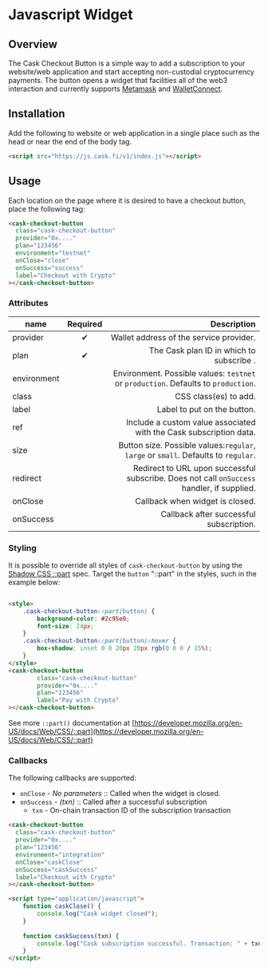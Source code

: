 # Javascript Widget

## Overview

The Cask Checkout Button is a simple way to add a subscription to your website/web application and start accepting
non-custodial cryptocurrency payments. The button opens a widget that facilities all of the web3 interaction and currently
supports [Metamask](https://metamask.io/) and [WalletConnect](https://walletconnect.com/).

## Installation

Add the following to website or web application in a single place such as the head or near the end of the body tag.

```html
<script src="https://js.cask.fi/v1/index.js"></script>
```

## Usage

Each location on the page where it is desired to have a checkout button, place the following tag:

```html
<cask-checkout-button
  class="cask-checkout-button"
  provider="0x...."
  plan="123456"
  environment="testnet"
  onClose="close"
  onSuccess="success"
  label="Checkout with Crypto"
></cask-checkout-button>
```

### Attributes

| name        | Required |                                                                                Description |
|-------------|:--------:|-------------------------------------------------------------------------------------------:|
| provider    |    ✔     |                                                    Wallet address of the service provider. |
| plan        |    ✔     |                                                   The Cask plan ID in which to subscribe . |
| environment |          |         Environment. Possible values: `testnet` or `production`. Defaults to `production`. |
| class       |          |                                                                      CSS class(es) to add. |
| label       |          |                                                                Label to put on the button. |
| ref         |          |                         Include a custom value associated with the Cask subscription data. |
| size        |          |         Button size. Possible values:`regular`, `large` or `small`. Defaults to `regular`. |
| redirect    |          | Redirect to URL upon successful subscribe. Does not call `onSuccess` handler, if supplied. |
| onClose     |          |                                                            Callback when widget is closed. |
| onSuccess   |          |                                                    Callback after successful subscription. |



### Styling

It is possible to override all styles of `cask-checkout-button` by using the [Shadow CSS ::part](https://github.com/fergald/docs/blob/master/explainers/css-shadow-parts-1.md) spec. 
Target the `button` "::part" in the styles, such in the example below:

```html

<style>
    .cask-checkout-button::part(button) {
        background-color: #2c95e0;
        font-size: 24px;
    }
    .cask-checkout-button::part(button):hover {
        box-shadow: inset 0 0 20px 20px rgb(0 0 0 / 15%);
    }
</style>
<cask-checkout-button
        class="cask-checkout-button"
        provider="0x...."
        plan="123456"
        label="Pay with Crypto"
></cask-checkout-button>
```

See more `::part()` documentation at [https://developer.mozilla.org/en-US/docs/Web/CSS/::part](https://developer.mozilla.org/en-US/docs/Web/CSS/::part)


### Callbacks

The following callbacks are supported:
* `onClose` - _No parameters_ :: Called when the widget is closed.
* `onSuccess` - _(txn)_ :: Called after a successful subscription
  * `txn` - On-chain transaction ID of the subscription transaction
  
```html
<cask-checkout-button
  class="cask-checkout-button"
  provider="0x...."
  plan="123456"
  environment="integration"
  onClose="caskClose"
  onSuccess="caskSuccess"
  label="Checkout with Crypto"
></cask-checkout-button>
```

```html
<script type="application/javascript">
    function caskClose() {
        console.log("Cask widget closed");
    }
    
    function caskSuccess(txn) {
        console.log("Cask subscription successful. Transaction: " + txn);
    }
</script>
```